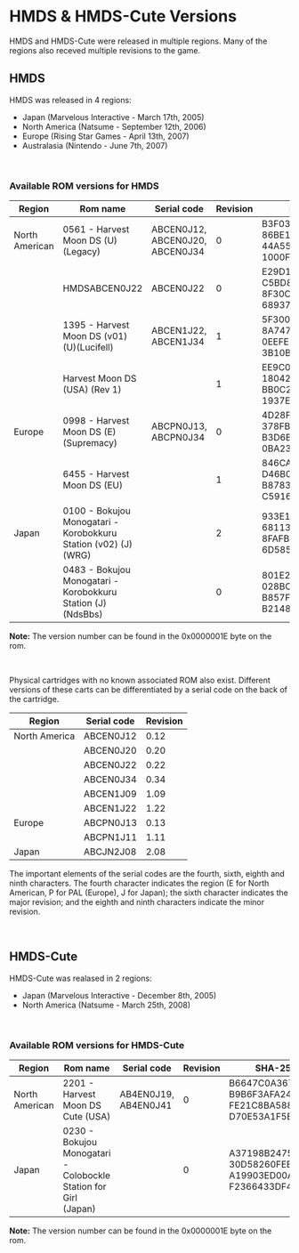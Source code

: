 
# HMDS & HMDS-Cute Versions

HMDS and HMDS-Cute were released in multiple regions. Many of the regions also receved multiple revisions to the game.

## HMDS

HMDS was released in 4 regions: 
* Japan (Marvelous Interactive - March 17th, 2005)
* North America (Natsume - September 12th, 2006)
* Europe (Rising Star Games - April 13th, 2007)
* Australasia (Nintendo - June 7th, 2007)

<br />

### Available ROM versions for HMDS
| Region         	| Rom name                                                       	| Serial code                           	| Revision 	| SHA-256                                                                      	|
|----------------	|----------------------------------------------------------------	|---------------------------------------	|----------	|------------------------------------------------------------------------------	|
| North American 	| 0561 - Harvest Moon DS (U)(Legacy)                             	| ABCEN0J12,<br>ABCEN0J20,<br>ABCEN0J34 	| 0        	| B3F031CA3F979BD8<br>86BE1151AD5183C2<br>44A5542AA36BA1F6<br>1000FB32033139CC 	|
|                	| HMDSABCEN0J22                                                  	| ABCEN0J22                             	| 0        	| E29D17226E6BF4C9<br>C5BD8F433DBBD301<br>8F30CC6E880F991B<br>68937A67FE18CC64 	|
|                	| 1395 - Harvest Moon DS (v01) (U)(Lucifell)                     	| ABCEN1J22,<br>ABCEN1J34               	| 1        	| 5F300C5D66A578F9<br>8A747182FA584FF4<br>0EEFE2C9B1B2AA9F<br>3B10BEF69D829FAD 	|
|                	| Harvest Moon DS (USA) (Rev 1)                                  	|                                       	| 1        	| EE9C01FD41ED68A8<br>180421DCC58D4BB0<br>BB0C27D7DAC0A1BD<br>1937E408475BFD4C 	|
| Europe         	| 0998 - Harvest Moon DS (E)(Supremacy)                          	| ABCPN0J13,<br>ABCPN0J34               	| 0        	| 4D28F21A63CC464E<br>378FB5EFB9A10BDC<br>B3D6B36A8451C33D<br>0BA230325CFB94E9 	|
|                	| 6455 - Harvest Moon DS (EU)                                    	|                                       	| 1        	| 846CA75CA86781ED<br>D46B0D7891D5D73B<br>B87830712BA1C992<br>C5916EA2AC77D9F5 	|
| Japan          	| 0100 - Bokujou Monogatari - Korobokkuru Station (v02) (J)(WRG) 	|                                       	| 2        	| 933E18C4FCC7854F<br>68113EE7A4FB0A47<br>8FAFB3A829610897<br>6D585C9ABB0BD666 	|
|                	| 0483 - Bokujou Monogatari - Korobokkuru Station (J)(NdsBbs)    	|                                       	| 0        	| 801E29F03DE83AE4<br>028BC3AD112EFC65<br>B857F341EBC04178<br>B2148F21F4E579C9 	|

<b>Note:</b> The version number can be found in the 0x0000001E byte on the rom.

<br />

Physical cartridges with no known associated ROM also exist. Different versions of these carts can be differentiated by a serial code on the back of the cartridge.

| Region        	| Serial code 	| Revision 	|
|---------------	|-------------	|----------	|
| North America 	| ABCEN0J12   	| 0.12     	|
|               	| ABCEN0J20   	| 0.20     	|
|               	| ABCEN0J22   	| 0.22     	|
|               	| ABCEN0J34   	| 0.34     	|
|               	| ABCEN1J09   	| 1.09     	|
|               	| ABCEN1J22   	| 1.22     	|
| Europe        	| ABCPN0J13   	| 0.13     	|
|               	| ABCPN1J11   	| 1.11     	|
| Japan         	| ABCJN2J08   	| 2.08     	|

The important elements of the serial codes are the fourth, sixth, eighth and ninth characters. The fourth character indicates the region (E for North American, P for PAL (Europe), J for Japan); the sixth character indicates the major revision; and the eighth and ninth characters indicate the minor revision.

<br />

## HMDS-Cute

HMDS-Cute was realased in 2 regions:
* Japan (Marvelous Interactive - December 8th, 2005)
* North America (Natsume - March 25th, 2008)

<br />

### Available ROM versions for HMDS-Cute
| Region         	| Rom name                                                        	| Serial code             	| Revision 	| SHA-256                                                                      	|
|----------------	|-----------------------------------------------------------------	|-------------------------	|----------	|------------------------------------------------------------------------------	|
| North American 	| 2201 - Harvest Moon DS Cute (USA)                               	| AB4EN0J19,<br>AB4EN0J41 	| 0        	| B6647C0A367AD52F<br>B9B6F3AFA24E6C3A<br>FE21C8BA588F5B8C<br>D70E53A1F5B0B636 	|
| Japan          	| 0230 - Bokujou Monogatari - Colobockle Station for Girl (Japan) 	|                         	| 0        	| A37198B2475EC68A<br>30D58260FEEA620A<br>A19903ED00A9897F<br>F2366433DF477A96 	|

<b>Note:</b> The version number can be found in the 0x0000001E byte on the rom.